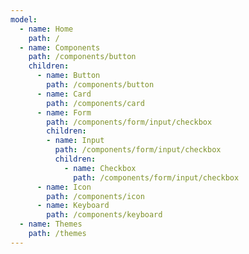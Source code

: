 ```yaml
---
model:
  - name: Home
    path: /
  - name: Components
    path: /components/button
    children:
      - name: Button
        path: /components/button
      - name: Card
        path: /components/card
      - name: Form
        path: /components/form/input/checkbox
        children:
        - name: Input
          path: /components/form/input/checkbox
          children:
            - name: Checkbox
              path: /components/form/input/checkbox
      - name: Icon
        path: /components/icon
      - name: Keyboard
        path: /components/keyboard
  - name: Themes
    path: /themes
---
```

